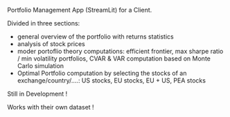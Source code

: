 Portfolio Management App (StreamLit) for a Client. 

Divided in three sections: 
- general overview of the portfolio with returns statistics
- analysis of stock prices
- moder portoflio theory computations: efficient frontier, max sharpe ratio / min volatility portfolios, CVAR & VAR computation based on Monte Carlo simulation
- Optimal Portfolio computation by selecting the stocks of an exchange/country/....: US stocks, EU stocks, EU + US, PEA stocks 

Still in Development !

Works with their own dataset ! 
